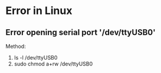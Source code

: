 # Error in Linux
## Error opening serial port '/dev/ttyUSB0'
Method:
  1. ls -l /dev/ttyUSB0
  2. sudo chmod a+rw /dev/ttyUSB0
